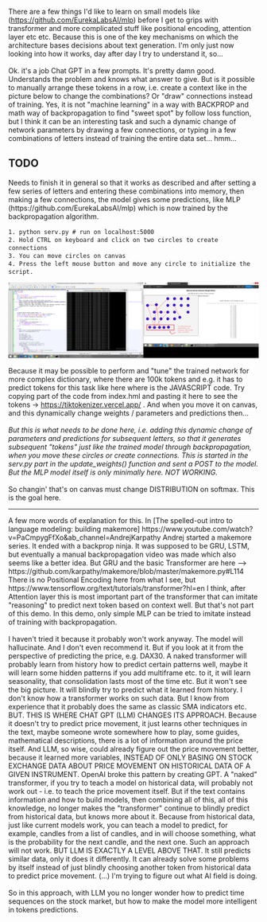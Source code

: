 There are a few things I'd like to learn on small models like (https://github.com/EurekaLabsAI/mlp) before I get to grips with transformer and more complicated stuff like 
positional encoding, attention layer etc etc. Because this is one of the key mechanisms on which the architecture bases decisions 
about text generation. I'm only just now looking into how it works, day after day I try to understand it, so... 
<br /><br />
Ok. it's a job Chat GPT in a few prompts. It's pretty damn good. Understands the problem and knows what answer to give. But is it possible 
to manually arrange these tokens in a row, i.e. create a context like in the picture below to change the combinations? Or "draw" 
connections instead of training. Yes, it is not "machine learning" in a way with BACKPROP and math way of backpropagation to find "sweet spot" by follow loss function, but I think it can be an interesting task and such a dynamic 
change of network parameters by drawing a few connections, or typing in a few combinations of letters instead of training the entire 
data set... hmm...
<h2>TODO</h2>
Needs to finish it in general so that it works as described and after setting a few series of letters and entering these combinations into memory, then making a few connections, 
the model gives some predictions, like MLP (https://github.com/EurekaLabsAI/mlp) which is now trained by the backpropagation algorithm.

```
1. python serv.py # run on localhost:5000
2. Hold CTRL on keyboard and click on two circles to create connections
3. You can move circles on canvas
4. Press the left mouse button and move any circle to initialize the script.
```

![dump](https://github.com/KarolDuracz/scratchpad/blob/main/MachineLearning/ML%20with%20EurekaLabs/25-03-2025%20-%20EurekaLabs%20practice/91%20-%2025-03-2025%20-%20cd.png?raw=true)

Because it may be possible to perform and "tune" the trained network for more complex dictionary, where there are 100k tokens and e.g. it has to predict tokens for this task like here where is the JAVASCRIPT code. Try copying part of the code from index.hml and pasting it here to see the tokens -> https://tiktokenizer.vercel.app/ . And when you move it on canvas, and this dynamically change weights / parameters and predictions then... 
<br /><br />
<i>But this is what needs to be done here, i.e. adding this dynamic change of parameters and predictions for subsequent letters, so that it generates subsequent "tokens" just like the trained model through backpropagation, when you move these circles or create connections. This is started in the serv.py part in the update_weights() function and sent a POST to the model. But the MLP model itself is only minimally here. NOT WORKING.
</i>
<br /><br />
So changin' that's on canvas must change DISTRIBUTION on softmax. This is the goal here.
<hr>
A few more words of explanation for this. In [The spelled-out intro to language modeling: building makemore] https://www.youtube.com/watch?v=PaCmpygFfXo&ab_channel=AndrejKarpathy Andrej started a makemore series. It ended with a backprop ninja. It was supposed to be GRU, LSTM, but eventually a manual backpropagation video was made which also seems like a better idea. But GRU and the basic Transformer are here --> https://github.com/karpathy/makemore/blob/master/makemore.py#L114
There is no Positional Encoding here from what I see, but https://www.tensorflow.org/text/tutorials/transformer?hl=en I think, after Attention layer this is most important part of the transformer that can imitate "reasoning" to predict next token based on context well. But that's not part of this demo. In this demo, only simple MLP can be tried to imitate instead of training with backpropagation.
<br /><br />
I haven't tried it because it probably won't work anyway. The model will hallucinate. And I don't even recommend it. But if you look at it from the perspective of predicting the price, e.g. DAX30. A naked transformer will probably learn from history how to predict certain patterns well, maybe it will learn some hidden patterns if you add multiframe etc. to it, it will learn seasonality, that consolidation lasts most of the time etc. But it won't see the big picture. It will blindly try to predict what it learned from history. I don't know how a transformer works on such data. But I know from experience that it probably does the same as classic SMA indicators etc. BUT. THIS IS WHERE CHAT GPT (LLM) CHANGES ITS APPROACH.  Because it doesn't try to predict price movement, it just learns other techniques in the text, maybe someone wrote somewhere how to play, some guides, mathematical descriptions, there is a lot of information around the price itself. And LLM, so wise, could already figure out the price movement better, because it learned more variables, INSTEAD OF ONLY BASING ON STOCK EXCHANGE DATA ABOUT PRICE MOVEMENT ON HISTORICAL DATA OF A GIVEN INSTRUMENT. OpenAI broke this pattern by creating GPT. A "naked" transformer, if you try to teach a model on historical data, will probably not work out - i.e. to teach the price movement itself. But if the text contains information and how to build models, then combining all of this, all of this knowledge, no longer makes the "transformer" continue to blindly predict from historical data, but knows more about it. Because from historical data, just like current models work, you can teach a model to predict, for example, candles from a list of candles, and in will choose something, what is the probability for the next candle, and the next one. Such an approach will not work. BUT LLM IS EXACTLY A LEVEL ABOVE THAT. It still predicts similar data, only it does it differently. It can already solve some problems by itself instead of just blindly choosing another token from historical data to predict price movement. (...) I'm trying to figure out what AI field is doing.
<br /><br />
So in this approach, with LLM you no longer wonder how to predict time sequences on the stock market, but how to make the model more intelligent in tokens predictions.
